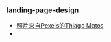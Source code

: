 ### landing-page-design

- [照片来自Pexels的Thiago Matos](https://www.pexels.com/photo/two-clear-drinking-glasses-with-water-2239700/)
- []()
